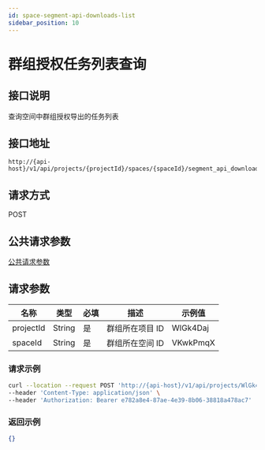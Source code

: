 ```yaml
---
id: space-segment-api-downloads-list
sidebar_position: 10
---
```


# 群组授权任务列表查询

## 接口说明

查询空间中群组授权导出的任务列表

## 接口地址

```
http://{api-host}/v1/api/projects/{projectId}/spaces/{spaceId}/segment_api_downloads/list
```

## 请求方式

POST

## 公共请求参数

[公共请求参数](../../../open-api#公共请求参数)

## 请求参数

| 名称      | 类型   | 必填 | 描述            | 示例值   |
| --------- | ------ | ---- | --------------- | -------- |
| projectId | String | 是   | 群组所在项目 ID | WlGk4Daj |
| spaceId   | String | 是   | 群组所在空间 ID | VKwkPmqX |

### 请求示例

```bash
curl --location --request POST 'http://{api-host}/v1/api/projects/WlGk4Daj/spaces/VKwkPmqX/segment_api_downloads/list' \
--header 'Content-Type: application/json' \
--header 'Authorization: Bearer e782a8e4-87ae-4e39-8b06-38818a478ac7'
```

### 返回示例

```json
{}
```
